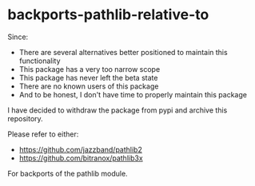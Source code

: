 # backports-pathlib-relative-to

Since:

- There are several alternatives better positioned to maintain this functionality
- This package has a very too narrow scope
- This package has never left the beta state
- There are no known users of this package
- And to be honest, I don't have time to properly maintain this package

I have decided to withdraw the package from pypi and archive this repository.

Please refer to either:

- https://github.com/jazzband/pathlib2
- https://github.com/bitranox/pathlib3x

For backports of the pathlib module.

